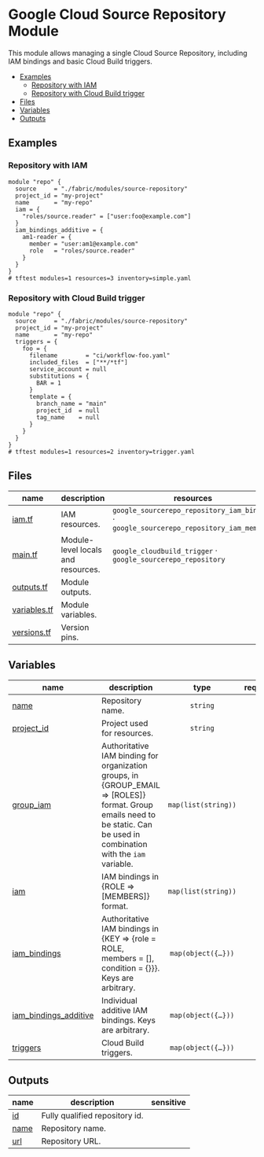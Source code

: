 # Google Cloud Source Repository Module

This module allows managing a single Cloud Source Repository, including IAM bindings and basic Cloud Build triggers.

<!-- BEGIN TOC -->
- [Examples](#examples)
  - [Repository with IAM](#repository-with-iam)
  - [Repository with Cloud Build trigger](#repository-with-cloud-build-trigger)
- [Files](#files)
- [Variables](#variables)
- [Outputs](#outputs)
<!-- END TOC -->

## Examples

### Repository with IAM

```hcl
module "repo" {
  source     = "./fabric/modules/source-repository"
  project_id = "my-project"
  name       = "my-repo"
  iam = {
    "roles/source.reader" = ["user:foo@example.com"]
  }
  iam_bindings_additive = {
    am1-reader = {
      member = "user:am1@example.com"
      role   = "roles/source.reader"
    }
  }
}
# tftest modules=1 resources=3 inventory=simple.yaml
```

### Repository with Cloud Build trigger

```hcl
module "repo" {
  source     = "./fabric/modules/source-repository"
  project_id = "my-project"
  name       = "my-repo"
  triggers = {
    foo = {
      filename        = "ci/workflow-foo.yaml"
      included_files  = ["**/*tf"]
      service_account = null
      substitutions = {
        BAR = 1
      }
      template = {
        branch_name = "main"
        project_id  = null
        tag_name    = null
      }
    }
  }
}
# tftest modules=1 resources=2 inventory=trigger.yaml
```

<!-- TFDOC OPTS files:1 -->
<!-- BEGIN TFDOC -->
## Files

| name | description | resources |
|---|---|---|
| [iam.tf](./iam.tf) | IAM resources. | <code>google_sourcerepo_repository_iam_binding</code> · <code>google_sourcerepo_repository_iam_member</code> |
| [main.tf](./main.tf) | Module-level locals and resources. | <code>google_cloudbuild_trigger</code> · <code>google_sourcerepo_repository</code> |
| [outputs.tf](./outputs.tf) | Module outputs. |  |
| [variables.tf](./variables.tf) | Module variables. |  |
| [versions.tf](./versions.tf) | Version pins. |  |

## Variables

| name | description | type | required | default |
|---|---|:---:|:---:|:---:|
| [name](variables.tf#L61) | Repository name. | <code>string</code> | ✓ |  |
| [project_id](variables.tf#L66) | Project used for resources. | <code>string</code> | ✓ |  |
| [group_iam](variables.tf#L17) | Authoritative IAM binding for organization groups, in {GROUP_EMAIL => [ROLES]} format. Group emails need to be static. Can be used in combination with the `iam` variable. | <code>map&#40;list&#40;string&#41;&#41;</code> |  | <code>&#123;&#125;</code> |
| [iam](variables.tf#L24) | IAM bindings in {ROLE => [MEMBERS]} format. | <code>map&#40;list&#40;string&#41;&#41;</code> |  | <code>&#123;&#125;</code> |
| [iam_bindings](variables.tf#L31) | Authoritative IAM bindings in {KEY => {role = ROLE, members = [], condition = {}}}. Keys are arbitrary. | <code title="map&#40;object&#40;&#123;&#10;  members &#61; list&#40;string&#41;&#10;  role    &#61; string&#10;  condition &#61; optional&#40;object&#40;&#123;&#10;    expression  &#61; string&#10;    title       &#61; string&#10;    description &#61; optional&#40;string&#41;&#10;  &#125;&#41;&#41;&#10;&#125;&#41;&#41;">map&#40;object&#40;&#123;&#8230;&#125;&#41;&#41;</code> |  | <code>&#123;&#125;</code> |
| [iam_bindings_additive](variables.tf#L46) | Individual additive IAM bindings. Keys are arbitrary. | <code title="map&#40;object&#40;&#123;&#10;  member &#61; string&#10;  role   &#61; string&#10;  condition &#61; optional&#40;object&#40;&#123;&#10;    expression  &#61; string&#10;    title       &#61; string&#10;    description &#61; optional&#40;string&#41;&#10;  &#125;&#41;&#41;&#10;&#125;&#41;&#41;">map&#40;object&#40;&#123;&#8230;&#125;&#41;&#41;</code> |  | <code>&#123;&#125;</code> |
| [triggers](variables.tf#L71) | Cloud Build triggers. | <code title="map&#40;object&#40;&#123;&#10;  filename        &#61; string&#10;  included_files  &#61; list&#40;string&#41;&#10;  service_account &#61; string&#10;  substitutions   &#61; map&#40;string&#41;&#10;  template &#61; object&#40;&#123;&#10;    branch_name &#61; string&#10;    project_id  &#61; string&#10;    tag_name    &#61; string&#10;  &#125;&#41;&#10;&#125;&#41;&#41;">map&#40;object&#40;&#123;&#8230;&#125;&#41;&#41;</code> |  | <code>&#123;&#125;</code> |

## Outputs

| name | description | sensitive |
|---|---|:---:|
| [id](outputs.tf#L17) | Fully qualified repository id. |  |
| [name](outputs.tf#L22) | Repository name. |  |
| [url](outputs.tf#L27) | Repository URL. |  |
<!-- END TFDOC -->
